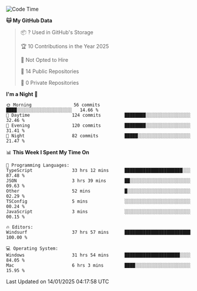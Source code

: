 <!--START_SECTION:waka-->
![Code Time](http://img.shields.io/badge/Code%20Time-6%2C529%20hrs%2054%20mins-blue)

**🐱 My GitHub Data** 

> 📦 ? Used in GitHub's Storage 
 > 
> 🏆 10 Contributions in the Year 2025
 > 
> 🚫 Not Opted to Hire
 > 
> 📜 14 Public Repositories 
 > 
> 🔑 0 Private Repositories 
 > 
**I'm a Night 🦉** 

```text
🌞 Morning                56 commits          ████░░░░░░░░░░░░░░░░░░░░░   14.66 % 
🌆 Daytime                124 commits         ████████░░░░░░░░░░░░░░░░░   32.46 % 
🌃 Evening                120 commits         ████████░░░░░░░░░░░░░░░░░   31.41 % 
🌙 Night                  82 commits          █████░░░░░░░░░░░░░░░░░░░░   21.47 % 
```


📊 **This Week I Spent My Time On** 

```text
💬 Programming Languages: 
TypeScript               33 hrs 12 mins      ██████████████████████░░░   87.48 % 
JSON                     3 hrs 39 mins       ██░░░░░░░░░░░░░░░░░░░░░░░   09.63 % 
Other                    52 mins             █░░░░░░░░░░░░░░░░░░░░░░░░   02.29 % 
TSConfig                 5 mins              ░░░░░░░░░░░░░░░░░░░░░░░░░   00.24 % 
JavaScript               3 mins              ░░░░░░░░░░░░░░░░░░░░░░░░░   00.15 % 

🔥 Editors: 
Windsurf                 37 hrs 57 mins      █████████████████████████   100.00 % 

💻 Operating System: 
Windows                  31 hrs 54 mins      █████████████████████░░░░   84.05 % 
Mac                      6 hrs 3 mins        ████░░░░░░░░░░░░░░░░░░░░░   15.95 % 
```


 Last Updated on 14/01/2025 04:17:58 UTC
<!--END_SECTION:waka-->


